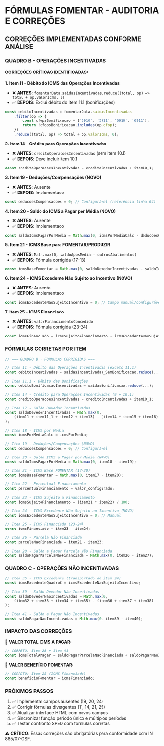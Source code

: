# FÓRMULAS FOMENTAR - AUDITORIA E CORREÇÕES

## CORREÇÕES IMPLEMENTADAS CONFORME ANÁLISE

### **QUADRO B - OPERAÇÕES INCENTIVADAS**

#### **CORREÇÕES CRÍTICAS IDENTIFICADAS:**

**1. Item 11 - Débito do ICMS das Operações Incentivadas**
- ❌ **ANTES**: `fomentarData.saidasIncentivadas.reduce((total, op) => total + op.valorIcms, 0)`
- ✅ **DEPOIS**: Exclui débito do item 11.1 (bonificações)
```javascript
const debitoIncentivadas = fomentarData.saidasIncentivadas
    .filter(op => {
        const cfopsBonificacao = ['5910', '5911', '6910', '6911'];
        return !cfopsBonificacao.includes(op.cfop);
    })
    .reduce((total, op) => total + op.valorIcms, 0);
```

**2. Item 14 - Crédito para Operações Incentivadas**
- ❌ **ANTES**: `creditoOperacoesIncentivadas` (sem item 10.1)
- ✅ **DEPOIS**: Deve incluir item 10.1
```javascript
const creditoOperacoesIncentivadas = creditoIncentivadas + item10_1;
```

**3. Item 19 - Deduções/Compensações (NOVO)**
- ❌ **ANTES**: Ausente
- ✅ **DEPOIS**: Implementado
```javascript
const deducoesCompensacoes = 0; // Configurável (referência linha 64)
```

**4. Item 20 - Saldo do ICMS a Pagar por Média (NOVO)**
- ❌ **ANTES**: Ausente  
- ✅ **DEPOIS**: Implementado
```javascript
const saldoIcmsPagarPorMedia = Math.max(0, icmsPorMediaCalc - deducoesCompensacoes);
```

**5. Item 21 - ICMS Base para FOMENTAR/PRODUZIR**
- ❌ **ANTES**: `Math.max(0, saldoAposMedia - outrosAbatimentos)`
- ✅ **DEPOIS**: Fórmula corrigida (17-18)
```javascript
const icmsBaseFomentar = Math.max(0, saldoDevedorIncentivadas - saldoIcmsPagarPorMedia);
```

**6. Item 24 - ICMS Excedente Não Sujeito ao Incentivo (NOVO)**
- ❌ **ANTES**: Ausente
- ✅ **DEPOIS**: Implementado
```javascript
const icmsExcedenteNaoSujeitoIncentivo = 0; // Campo manual/configurável
```

**7. Item 25 - ICMS Financiado**
- ❌ **ANTES**: `valorFinanciamentoConcedido`
- ✅ **DEPOIS**: Fórmula corrigida (23-24)
```javascript
const icmsFinanciado = icmsSujeitoFinanciamento - icmsExcedenteNaoSujeitoIncentivo;
```

### **FÓRMULAS CORRETAS POR ITEM**

```javascript
// === QUADRO B - FÓRMULAS CORRIGIDAS ===

// Item 11 - Débito das Operações Incentivadas (exceto 11.1)
const debitoIncentivadas = saidasIncentivadas_SemBonificacao.reduce(...);

// Item 11.1 - Débito das Bonificações  
const debitoBonificacaoIncentivadas = saidasBonificacao.reduce(...);

// Item 14 - Crédito para Operações Incentivadas (9 + 10.1)
const creditoOperacoesIncentivadas = creditoIncentivadas + item10_1;

// Item 17 - Saldo Devedor Incentivadas
const saldoDevedorIncentivadas = Math.max(0, 
    (item11 + item11_1 + item12 + item13) - (item14 + item15 + item16)
);

// Item 18 - ICMS por Média
const icmsPorMediaCalc = icmsPorMedia;

// Item 19 - Deduções/Compensações (NOVO)
const deducoesCompensacoes = 0; // Configurável

// Item 20 - Saldo ICMS a Pagar por Média (NOVO)
const saldoIcmsPagarPorMedia = Math.max(0, item18 - item19);

// Item 21 - ICMS Base FOMENTAR (17-20)
const icmsBaseFomentar = Math.max(0, item17 - item20);

// Item 22 - Percentual Financiamento
const percentualFinanciamento = valor_configurado;

// Item 23 - ICMS Sujeito a Financiamento
const icmsSujeitoFinanciamento = (item21 * item22) / 100;

// Item 24 - ICMS Excedente Não Sujeito ao Incentivo (NOVO)
const icmsExcedenteNaoSujeitoIncentivo = 0; // Manual

// Item 25 - ICMS Financiado (23-24)
const icmsFinanciado = item23 - item24;

// Item 26 - Parcela Não Financiada  
const parcelaNaoFinanciada = item21 - item23;

// Item 28 - Saldo a Pagar Parcela Não Financiada
const saldoPagarParcelaNaoFinanciada = Math.max(0, item26 - item27);
```

### **QUADRO C - OPERAÇÕES NÃO INCENTIVADAS**

```javascript
// Item 35 - ICMS Excedente (transportado do item 24)
const icmsExcedenteQuadroC = icmsExcedenteNaoSujeitoIncentivo;

// Item 39 - Saldo Devedor Não Incentivadas
const saldoDevedorNaoIncentivadas = Math.max(0,
    (item32 + item33 + item34 + item35) - (item36 + item37 + item38)
);

// Item 41 - Saldo a Pagar Não Incentivadas
const saldoPagarNaoIncentivadas = Math.max(0, item39 - item40);
```

### **IMPACTO DAS CORREÇÕES**

**🎯 VALOR TOTAL ICMS A PAGAR:**
```javascript
// CORRETO: Item 28 + Item 41
const icmsTotalAPagar = saldoPagarParcelaNaoFinanciada + saldoPagarNaoIncentivadas;
```

**🎯 VALOR BENEFÍCIO FOMENTAR:**
```javascript
// CORRETO: Item 25 (ICMS Financiado)
const beneficioFomentar = icmsFinanciado;
```

### **PRÓXIMOS PASSOS**

1. ✅ Implementar campos ausentes (19, 20, 24)
2. ✅ Corrigir fórmulas divergentes (11, 14, 21, 25)  
3. ✅ Atualizar interface HTML com novos campos
4. ✅ Sincronizar função período único e múltiplos períodos
5. ✅ Testar confronto SPED com fórmulas corretas

**⚠️ CRÍTICO**: Essas correções são obrigatórias para conformidade com IN 885/07-GSF.